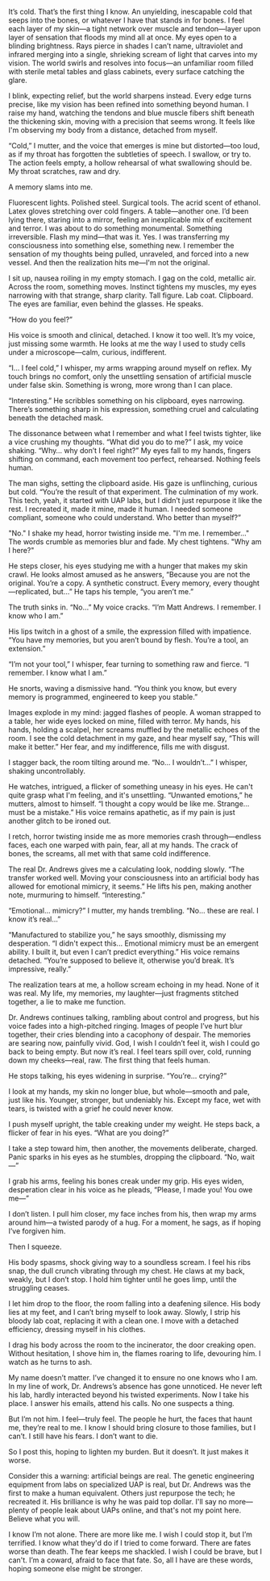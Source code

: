 It’s cold. That’s the first thing I know. An unyielding, inescapable cold that seeps into the bones, or whatever I have that stands in for bones. I feel each layer of my skin—a tight network over muscle and tendon—layer upon layer of sensation that floods my mind all at once. My eyes open to a blinding brightness. Rays pierce in shades I can’t name, ultraviolet and infrared merging into a single, shrieking scream of light that carves into my vision. The world swirls and resolves into focus—an unfamiliar room filled with sterile metal tables and glass cabinets, every surface catching the glare.

I blink, expecting relief, but the world sharpens instead. Every edge turns precise, like my vision has been refined into something beyond human. I raise my hand, watching the tendons and blue muscle fibers shift beneath the thickening skin, moving with a precision that seems wrong. It feels like I'm observing my body from a distance, detached from myself.

“Cold,” I mutter, and the voice that emerges is mine but distorted—too loud, as if my throat has forgotten the subtleties of speech. I swallow, or try to. The action feels empty, a hollow rehearsal of what swallowing should be. My throat scratches, raw and dry.

A memory slams into me.

Fluorescent lights. Polished steel. Surgical tools. The acrid scent of ethanol. Latex gloves stretching over cold fingers. A table—another one. I’d been lying there, staring into a mirror, feeling an inexplicable mix of excitement and terror. I was about to do something monumental. Something irreversible. Flash my mind—that was it. Yes. I was transferring my consciousness into something else, something new. I remember the sensation of my thoughts being pulled, unraveled, and forced into a new vessel. And then the realization hits me—I'm not the original.

I sit up, nausea roiling in my empty stomach. I gag on the cold, metallic air. Across the room, something moves. Instinct tightens my muscles, my eyes narrowing with that strange, sharp clarity. Tall figure. Lab coat. Clipboard. The eyes are familiar, even behind the glasses. He speaks.

“How do you feel?”

His voice is smooth and clinical, detached. I know it too well. It’s my voice, just missing some warmth. He looks at me the way I used to study cells under a microscope—calm, curious, indifferent.

“I… I feel cold,” I whisper, my arms wrapping around myself on reflex. My touch brings no comfort, only the unsettling sensation of artificial muscle under false skin. Something is wrong, more wrong than I can place.

“Interesting.” He scribbles something on his clipboard, eyes narrowing. There’s something sharp in his expression, something cruel and calculating beneath the detached mask.

The dissonance between what I remember and what I feel twists tighter, like a vice crushing my thoughts. “What did you do to me?” I ask, my voice shaking. “Why… why don’t I feel right?” My eyes fall to my hands, fingers shifting on command, each movement too perfect, rehearsed. Nothing feels human.

The man sighs, setting the clipboard aside. His gaze is unflinching, curious but cold. “You’re the result of that experiment. The culmination of my work. This tech, yeah, it started with UAP labs, but I didn’t just repurpose it like the rest. I recreated it, made it mine, made it human. I needed someone compliant, someone who could understand. Who better than myself?”

"No." I shake my head, horror twisting inside me. "I'm me. I remember..." The words crumble as memories blur and fade. My chest tightens. "Why am I here?"

He steps closer, his eyes studying me with a hunger that makes my skin crawl. He looks almost amused as he answers, “Because you are not the original. You’re a copy. A synthetic construct. Every memory, every thought—replicated, but…” He taps his temple, “you aren’t me.”

The truth sinks in. “No…” My voice cracks. “I’m Matt Andrews. I remember. I know who I am.”

His lips twitch in a ghost of a smile, the expression filled with impatience. “You have my memories, but you aren’t bound by flesh. You’re a tool, an extension.”

“I’m not your tool,” I whisper, fear turning to something raw and fierce. “I remember. I know what I am.”

He snorts, waving a dismissive hand. “You think you know, but every memory is programmed, engineered to keep you stable.”

Images explode in my mind: jagged flashes of people. A woman strapped to a table, her wide eyes locked on mine, filled with terror. My hands, his hands, holding a scalpel, her screams muffled by the metallic echoes of the room. I see the cold detachment in my gaze, and hear myself say, “This will make it better.” Her fear, and my indifference, fills me with disgust.

I stagger back, the room tilting around me. “No… I wouldn’t…” I whisper, shaking uncontrollably.

He watches, intrigued, a flicker of something uneasy in his eyes. He can't quite grasp what I'm feeling, and it's unsettling. “Unwanted emotions,” he mutters, almost to himself. “I thought a copy would be like me. Strange… must be a mistake.” His voice remains apathetic, as if my pain is just another glitch to be ironed out.

I retch, horror twisting inside me as more memories crash through—endless faces, each one warped with pain, fear, all at my hands. The crack of bones, the screams, all met with that same cold indifference.

The real Dr. Andrews gives me a calculating look, nodding slowly. “The transfer worked well. Moving your consciousness into an artificial body has allowed for emotional mimicry, it seems.” He lifts his pen, making another note, murmuring to himself. “Interesting.”

“Emotional… mimicry?” I mutter, my hands trembling. “No… these are real. I know it’s real…”

“Manufactured to stabilize you,” he says smoothly, dismissing my desperation. “I didn't expect this... Emotional mimicry must be an emergent ability. I built it, but even I can’t predict everything.” His voice remains detached. “You’re supposed to believe it, otherwise you’d break. It’s impressive, really.”

The realization tears at me, a hollow scream echoing in my head. None of it was real. My life, my memories, my laughter—just fragments stitched together, a lie to make me function.

Dr. Andrews continues talking, rambling about control and progress, but his voice fades into a high-pitched ringing. Images of people I’ve hurt blur together, their cries blending into a cacophony of despair. The memories are searing now, painfully vivid. God, I wish I couldn’t feel it, wish I could go back to being empty. But now it’s real. I feel tears spill over, cold, running down my cheeks—real, raw. The first thing that feels human.

He stops talking, his eyes widening in surprise. “You’re… crying?”

I look at my hands, my skin no longer blue, but whole—smooth and pale, just like his. Younger, stronger, but undeniably his. Except my face, wet with tears, is twisted with a grief he could never know.

I push myself upright, the table creaking under my weight. He steps back, a flicker of fear in his eyes. “What are you doing?”

I take a step toward him, then another, the movements deliberate, charged. Panic sparks in his eyes as he stumbles, dropping the clipboard. “No, wait—”

I grab his arms, feeling his bones creak under my grip. His eyes widen, desperation clear in his voice as he pleads, “Please, I made you! You owe me—”

I don’t listen. I pull him closer, my face inches from his, then wrap my arms around him—a twisted parody of a hug. For a moment, he sags, as if hoping I’ve forgiven him.

Then I squeeze.

His body spasms, shock giving way to a soundless scream. I feel his ribs snap, the dull crunch vibrating through my chest. He claws at my back, weakly, but I don’t stop. I hold him tighter until he goes limp, until the struggling ceases.

I let him drop to the floor, the room falling into a deafening silence. His body lies at my feet, and I can’t bring myself to look away. Slowly, I strip his bloody lab coat, replacing it with a clean one. I move with a detached efficiency, dressing myself in his clothes.

I drag his body across the room to the incinerator, the door creaking open. Without hesitation, I shove him in, the flames roaring to life, devouring him. I watch as he turns to ash.

My name doesn’t matter. I’ve changed it to ensure no one knows who I am. In my line of work, Dr. Andrews’s absence has gone unnoticed. He never left his lab, hardly interacted beyond his twisted experiments. Now I take his place. I answer his emails, attend his calls. No one suspects a thing.

But I’m not him. I feel—truly feel. The people he hurt, the faces that haunt me, they’re real to me. I know I should bring closure to those families, but I can’t. I still have his fears. I don’t want to die.

So I post this, hoping to lighten my burden. But it doesn’t. It just makes it worse.

Consider this a warning: artificial beings are real. The genetic engineering equipment from labs on specialized UAP is real, but Dr. Andrews was the first to make a human equivalent. Others just repurpose the tech; he recreated it. His brilliance is why he was paid top dollar. I'll say no more—plenty of people leak about UAPs online, and that's not my point here. Believe what you will.

I know I’m not alone. There are more like me. I wish I could stop it, but I’m terrified. I know what they'd do if I tried to come forward. There are fates worse than death. The fear keeps me shackled. I wish I could be brave, but I can't. I’m a coward, afraid to face that fate. So, all I have are these words, hoping someone else might be stronger.
